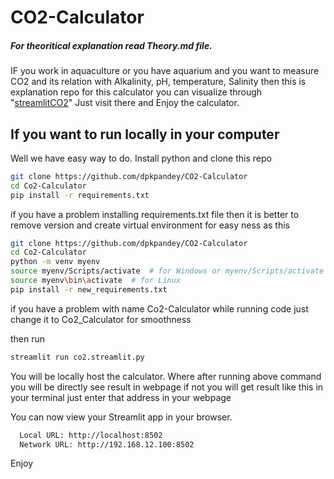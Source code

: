 # CO2-Calculator
##### For theoritical explanation read Theory.md file.

IF you work in aquaculture or you have aquarium and you want to measure CO2 and its relation with Alkalinity, pH, temperature, Salinity
then this is explanation repo for this calculator you can visualize through "[streamlitCO2](https://co2calculator.streamlit.app/)"
Just visit there and Enjoy the calculator.


## If you want to run locally in your computer
Well we have easy way to do.
Install python and
clone this repo
```bash
git clone https://github.com/dpkpandey/CO2-Calculator
cd Co2-Calculator
pip install -r requirements.txt
```
if you have a problem installing requirements.txt file then it is better to remove version 
and create virtual environment for easy ness as this 
```bash
git clone https://github.com/dpkpandey/CO2-Calculator
cd Co2-Calculator
python -m venv myenv
source myenv/Scripts/activate  # for Windows or myenv/Scripts/activate
source myenv\bin\activate  # for Linux
pip install -r new_requirements.txt
```

if you have a problem with name Co2-Calculator while running code just change it to Co2_Calculator for smoothness

then run 
```bash
streamlit run co2.streamlit.py
```
You will be locally host the calculator.
Where after running above command you will be directly see result in webpage if not you will get  result like this in your terminal just enter that address in your webpage 

You can now view your Streamlit app in your browser.
```bash
  Local URL: http://localhost:8502
  Network URL: http://192.168.12.100:8502
```
Enjoy 
